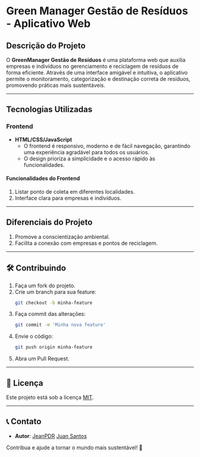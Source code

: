 # Green Manager **Gestão de Resíduos - Aplicativo Web**

## Descrição do Projeto

O **GreenManager Gestão de Resíduos** é uma plataforma web que auxilia empresas e indivíduos no gerenciamento e reciclagem de resíduos de forma eficiente. Através de uma interface amigável e intuitiva, o aplicativo permite o monitoramento, categorização e destinação correta de resíduos, promovendo práticas mais sustentáveis.

---

## **Tecnologias Utilizadas**

### **Frontend**

- **HTML/CSS/JavaScript**
  - O frontend é responsivo, moderno e de fácil navegação, garantindo uma experiência agradável para todos os usuários.
  - O design prioriza a simplicidade e o acesso rápido às funcionalidades.

#### **Funcionalidades do Frontend**

1. Listar ponto de coleta em diferentes localidades.
2. Interface clara para empresas e indivíduos.

---

## **Diferenciais do Projeto**

1. Promove a conscientização ambiental.
2. Facilita a conexão com empresas e pontos de reciclagem.
---

## 🛠️ Contribuindo

1. Faça um fork do projeto.
2. Crie um branch para sua feature:
   ```bash
   git checkout -b minha-feature
   ```
3. Faça commit das alterações:
   ```bash
   git commit -m 'Minha nova feature'
   ```
4. Envie o código:
   ```bash
   git push origin minha-feature
   ```
5. Abra um Pull Request.

---

## 📜 Licença

Este projeto está sob a licença [MIT](LICENSE).

---

## 📞 Contato

- **Autor**: [JeanPDR](https://github.com/JeanPDR) [Juan Santos](https://github.com/Juan-s-moreira)

Contribua e ajude a tornar o mundo mais sustentável! 🌱
